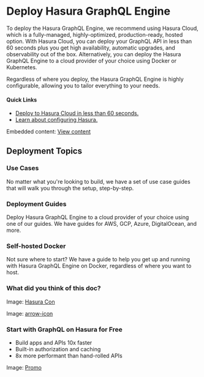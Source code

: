 # Deploy Hasura GraphQL Engine

To deploy the Hasura GraphQL Engine, we recommend using Hasura Cloud, which is a fully-managed, highly-optimized, production-ready, hosted option. With Hasura Cloud, you can deploy your GraphQL API in less than 60 seconds plus you get high availability, automatic upgrades, and observability out of the box. Alternatively, you can deploy the Hasura GraphQL Engine to a cloud provider of your choice using Docker or Kubernetes.

Regardless of where you deploy, the Hasura GraphQL Engine is highly configurable, allowing you to tailor everything to your needs.

#### Quick Links

- [ Deploy to Hasura Cloud in less than 60 seconds. ](https://hasura.io/docs/latest/getting-started/getting-started-cloud/)
- [ Learn about configuring Hasura. ](https://hasura.io/docs/latest/deployment/graphql-engine-flags/index/)


Embedded content: [ View content ](https://www.youtube.com/embed/f4Jj_sqn1ww?enablejsapi=1&origin=https://hasura.io)

## Deployment Topics​

### Use Cases

No matter what you're looking to build, we have a set of use case guides that will walk you through the setup, step-by-step.

### Deployment Guides

Deploy Hasura GraphQL Engine to a cloud provider of your choice using one of our guides. We have guides for AWS, GCP, Azure, DigitalOcean, and more.

### Self-hosted Docker

Not sure where to start? We have a guide to help you get up and running with Hasura GraphQL Engine on Docker, regardless of where you want to host.

### What did you think of this doc?

Image: [ Hasura Con ](https://res.cloudinary.com/dh8fp23nd/image/upload/v1686154570/hasura-con-2023/has-con-light-date_r2a2ud.png)

Image: [ arrow-icon ](https://res.cloudinary.com/dh8fp23nd/image/upload/v1683723549/main-web/chevron-right_ldbi7d.png)

### Start with GraphQL on Hasura for Free

- Build apps and APIs 10x faster
- Built-in authorization and caching
- 8x more performant than hand-rolled APIs


Image: [ Promo ](https://hasura.io/docs/assets/images/hasura-free-ff60e409244e0ea12b5a3045d1a9096b.png)